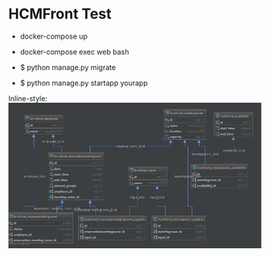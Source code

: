 # HCMFront Test

- docker-compose up
- docker-compose exec web bash

- $ python manage.py migrate
- $ python manage.py startapp yourapp

Inline-style: 
![alt text](https://github.com/emmanuelgomez/hcmfront/blob/master/ER_diagram.jpg "Logo Title Text 1")
